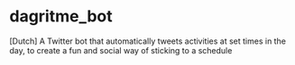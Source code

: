 # dagritme_bot
 [Dutch] A Twitter bot that automatically tweets activities at set times in the day, to create a fun and social way of sticking to a schedule
